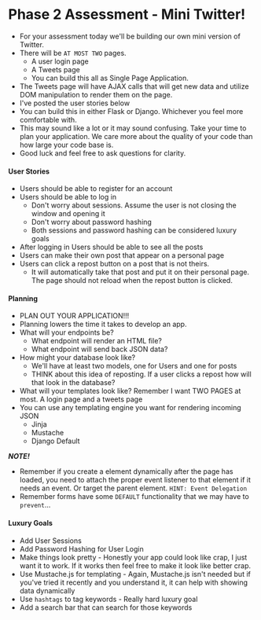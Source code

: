 # Phase 2 Assessment - Mini Twitter!

* For your assessment today we'll be building our own mini version of Twitter.
* There will be `AT MOST TWO` pages. 
	* A user login page
	* A Tweets page
	* You can build this all as Single Page Application. 
* The Tweets page will have AJAX calls that will get new data and utilize DOM manipulation to render them on the page. 
* I've posted the user stories below 
* You can build this in either Flask or Django. Whichever you feel more comfortable with. 
* This may sound like a lot or it may sound confusing. Take your time to plan your application. We care more about the quality of your code than how large your code base is. 
* Good luck and feel free to ask questions for clarity.

#### User Stories

* Users should be able to register for an account
* Users should be able to log in 
	* Don't worry about sessions. Assume the user is not closing the window and opening it
	* Don't worry about password hashing
	* Both sessions and password hashing can be considered luxury goals
* After logging in Users should be able to see all the posts
* Users can make their own post that appear on a personal page
* Users can click a repost button on a post that is not theirs. 
	* It will automatically take that post and put it on their personal page. The page should not reload when the repost button is clicked.

#### Planning

* PLAN OUT YOUR APPLICATION!!!
* Planning lowers the time it takes to develop an app. 
* What will your endpoints be?
	* What endpoint will render an HTML file?
	* What endpoint will send back JSON data?
* How might your database look like?
	* We'll have at least two models, one for Users and one for posts
	* THINK about this idea of reposting. If a user clicks a repost how will that look in the database? 
* What will your templates look like? Remember I want TWO PAGES at most. A login page and a tweets page
* You can use any templating engine you want for rendering incoming JSON
	* Jinja
	* Mustache
	* Django Default

***NOTE!***

* Remember if you create a element dynamically after the page has loaded, you need to attach the proper event listener to that element if it needs an event. Or target the parent element. `HINT: Event Delegation` 
* Remember forms have some `DEFAULT` functionality that we may have to `prevent`...

#### Luxury Goals

* Add User Sessions
* Add Password Hashing for User Login
* Make things look pretty - Honestly your app could look like crap, I just want it to work. If it works then feel free to make it look like better crap.
* Use Mustache.js for templating - Again, Mustache.js isn't needed but if you've tried it recently and you understand it, it can help with showing data dynamically
* Use `hashtags` to tag keywords - Really hard luxury goal
* Add a search bar that can search for those keywords

